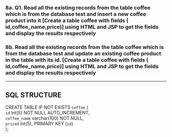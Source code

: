 ### 8a. Q1. Read all the existing records from the table coffee which is from the database test and insert a new coffee product into it \[Create a table coffee with fields ( id,coffee\_name,price)] using HTML and JSP to get the fields and display the results respectively

### 8b. Read all the existing records from the table coffee which is from the database test and update an existing coffee product  in the table with its id. \[Create a table coffee with fields ( id,coffee\_name,price)] using HTML and JSP to get the fields and display the results respectively
---
## SQL STRUCTURE
CREATE TABLE IF NOT EXISTS `coffee` (  
`id` int(5) NOT NULL AUTO_INCREMENT,  
`coffee_name` varchar(100) NOT NULL,  
`priced` int(5), PRIMARY KEY (`id`)  
);
